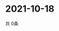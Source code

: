 # 2021-10-18
  共 0条

  <!-- BEGIN -->
  <!-- 最后更新时间Mon Oct 18 2021 21:02:14 GMT+0000 (Coordinated Universal Time) -->
  
  <!-- END -->
  
  